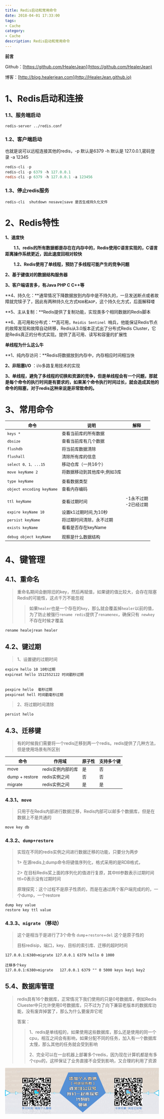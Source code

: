 ```yaml
---
title: Redis启动和常用命令
date: 2018-04-01 17:33:00
tags: 
- Cache
category: 
- Cache
description: Redis启动和常用命令
---
```

**前言**     

 Github：[https://github.com/HealerJean](https://github.com/HealerJean)         

 博客：[http://blog.healerjean.com](http://HealerJean.github.io)           



# 1、Redis启动和连接

### 1.1、服务端启动


```shel
redis-server ../redis.conf
```

### 1.2、客户端启动

也就是说可以远程连接其他的redis，-p 默认是6379 -h 默认是 127.0.0.1,密码登录 -a 12345

```powershell
redis-cli -p
redis-cli -p 6379 -h 127.0.0.1
redis-cli -p 6379 -h 127.0.0.1 -a 123456
```

### 1.3、停止redis服务

```shel
redis-cli  shutdown nosave|save 是否生成持久化文件
```






# 2、Redis特性

**1、速度快**     

　　**1.1、redis的所有数据都是存在在内存中的，Redis使用C语言实现的，C语言距离操作系统更近，因此速度回相对较快**       

　　**1.2、Redis使用了单线程，预防了多线程可能产生的竞争问题**    

**2、基于键值对的数据结构服务器**    

**3、客户端语言多，有Java PHP C C++等**      

**4、持久化：**通常情况下降数据放到内存中是不持久的，一旦发送断点或者故障就完犊子了，因此有两种持久化方式`RDB`和`AOP`，这个持久化方式，后面解释喽    

**5、主从复制：**Redis提供了复制功能，实现类多个相同数据的Redis脚本         

**6、高可用和分布式：**高可用，`Reidis Sentinel `哨兵，他能保证Redis节点的故障发现和故障自动转移，Redis从3.0版本正式出了分布式Redis Cluster，它是Redis真正的分布式实现。提供了高可用、读写和容量的扩展性



**单线程为什么这么牛**   

**1、纯内存访问：**Redis将数据放到内存中，内存相应时间相当快     

**2、非阻塞I/O** ：i/o多路复用技术的实现     

**3、单线程，避免了多线程的切换和资源的竞争，但是单线程会有一个问题，那就是每个命令的执行时间是有要求的，如果某个命令执行时间过长，就会造成其他的命令的阻塞，对于redis这种来说是非常致命的。**



# 3、常用命令

| 命令                      | 说明                         | 解释                      |
| ------------------------- | ---------------------------- | ------------------------- |
| `keys *`                  | 查看当前库的所有数据         |                           |
| `dbsize`                  | 查看当前库有几个数据         |                           |
| `flushdb`                 | 将当前库数据清除             |                           |
| `flushall`                | 清除所有库的信息             |                           |
| `select 0、1、...15`      | 移动仓库（一共16个）         |                           |
| `move keyName 2`          | 将数据移动到其他库中,例如3库 |                           |
|                           |                              |                           |
| `type keyName`            | 查看数据类型                 |                           |
| `object encoding keyName` | 查看内存编码                 |                           |
|                           |                              |                           |
| `ttl keyName`             | 查看过期时间                 | -1永不过期<br/>-2已经过期 |
| `expire keyName 10`       | 设置k1过期时间,为10秒        |                           |
| `persist keyName`         | 将过期时间清除，永不过期     |                           |
| `exists keyName`          | 看看是否存在keyName          |                           |
|                           |                              |                           |
| `debug object keyName`    | 观察是什么数据结构           |                           |



# 4、键管理

## 4.1、重命名

> 重命名期间会删除旧的key，然后再赋值，如果键的值比较大，会存在阻塞Redis的可能性，这点千万不能忽视
>
> > 如果`healer`也是一个存在的`key`，那么就会覆盖掉`healer`以前的值，为了防止被强行`rename redis`提供了`renamenex`，确保只有` newkey`不存在时候才覆盖 

```
rename healejrean healer
```



## 4.2、键过期

> 1、设置键的过期时间

```
expire hello 10 10秒过期
expireat hello 1512552122 时间戳秒过期


pexpire hello  毫秒过期
pexpireat hell 时间戳毫秒过期

```



> 2、将过期时间清除


```
persist hello  
```



## 4.3、迁移键

> 有的时候我们需要将一个redis迁移到两一个redis。redis提供了几种方法，但是使用场景有所区别



| 命令           | 作用域            | 原子性 | 支持多个键 |
| -------------- | ----------------- | ------ | ---------- |
| move           | redis实例内部的库 | 是     | 否         |
| dump + restore | redis实例之间     | 否     | 否         |
| migrate        | redis实例之间     | 是     | 是         |



### 4.3.1、`move`

> 只用于在Redis内部进行数据迁移，Redis内部可以邮多个数据库，但是在数据上不是共通的

```
move key db
```

### 4.3.2、`dump+restore`

> 实现在不同的redis实例之间进行数据迁移的功能，只要分为两步      
>
> 1> 在源redis上dump命令将键值序列化，格式采用的是RDB格式，     
>
> 2> 在目标Redis奖上面的序列化的值进行复原，其中ttl参数表示过期时间 ttl=0表示没有过期时间    
>
> 
>
> 原理探究：这个过程不是原子性质的，而是在通过两个客户端完成的的，一个dump，一个restore

```
dump key value
restore key ttl value
```



### 4.3.3、`migrate` （移动）

> 这个是相当于是进行了3个命令 `dump`+`restore`+`del` 这个是原子性的
>
> 目标redisip，端口，key、目标的索引库、迁移的超时时间


```
127.0.0.1:6380>migrate 127.0.0.1 6379 hello 0 1000 

迁移多个key
127.0.0.1:6380>migrate   127.0.0.1 6379 "" 0 5000 keys key1 key2 
```


##  5.4、数据库管理

> redis具有16个数据库，正常情况下我们使用的只是0号数据库，例如Redis Cluester中只允许使用0号数据库，只不过为了向下兼容老版本的数据库功能，没有废弃掉罢了，那么为什么要废弃它呢     
>
> 答案：
>
> > 1、redis是单线程的，如果使用这些数据库，那么还是使用的同一个cpu，相互之间会有影响，如果分配不同的任务，加入有一个数据库太慢，那么其他的任务就会受到影响      
> >
> > 2、完全可以在一台机器上部署多个redis，因为现在计算机都是有多个cpu的，这样保证了业务直接不会受到影响，又合理的利用了资源







![ContactAuthor](https://raw.githubusercontent.com/HealerJean/HealerJean.github.io/master/assets/img/artical_bottom.jpg)



<!-- Gitalk 评论 start  -->

<link rel="stylesheet" href="https://unpkg.com/gitalk/dist/gitalk.css">
<script src="https://unpkg.com/gitalk@latest/dist/gitalk.min.js"></script> 
<div id="gitalk-container"></div>    
 <script type="text/javascript">
    var gitalk = new Gitalk({
		clientID: `1d164cd85549874d0e3a`,
		clientSecret: `527c3d223d1e6608953e835b547061037d140355`,
		repo: `HealerJean.github.io`,
		owner: 'HealerJean',
		admin: ['HealerJean'],
		id: 'zb9t5WLEMedebmKA',
    });
    gitalk.render('gitalk-container');
</script> 

<!-- Gitalk end -->

